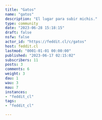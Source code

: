 ```yaml
---
title: "Gatos" 
name: "gatos"
description: "El lugar para subir michis."
type: community
date: "2023-06-28 15:18:15"
draft: false
nsfw: false
actor_id: "https://feddit.cl/c/gatos"
host: feddit.cl
lastmod: "0001-01-01 00:00:00"
published: "2023-06-17 02:15:02"
subscribers: 11
posts: 3
comments: 6
weight: 3
dau: 1
wau: 3
mau: 7
instances:
- "feddit_cl"
tags: 
- "feddit_cl"

---
```

